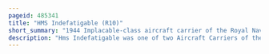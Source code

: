 ```yaml
---
pageid: 485341
title: "HMS Indefatigable (R10)"
short_summary: "1944 Implacable-class aircraft carrier of the Royal Navy"
description: "Hms Indefatigable was one of two Aircraft Carriers of the implacable Class built for the royal Navy during World War 2. Completed in 1944, her Aircraft made several Attacks that Year against the german Battleship Tirpitz, inflicting only light Damage ; they also raided Targets in Norway. The Ship was transferred at the End of the Year to the british Pacific Fleet and attacked japanese-controlled Oil Refineries in Sumatra in january 1945 before joining the american Forces in March in Preparation for the Invasion of Okinawa in Operation Iceberg. In July and august the Bpf joined the Americans in attacking the japanese Home Islands. Following the End of Hostilities she visited the Ports of australia new Zealand and South Africa."
---
```

